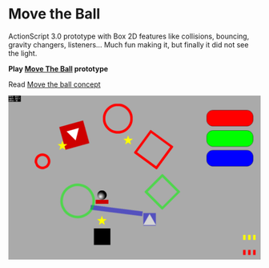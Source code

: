 # Move the Ball

ActionScript 3.0 prototype with Box 2D features like collisions, bouncing, gravity changers, listeners... Much fun making it, but finally it did not see the light.

**Play [Move The Ball](index.html) prototype**

Read [Move the ball concept](concept.pdf)

![Move the ball screenshot](MoveTheBall.png)
